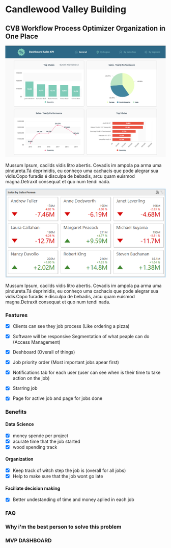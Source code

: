 # Candlewood Valley Building

## CVB Workflow Process Optimizer            Organization in One Place

![](<.gitbook/assets/image (2).png>)

Mussum Ipsum, cacilds vidis litro abertis. Cevadis im ampola pa arma uma pindureta.Tá deprimidis, eu conheço uma cachacis que pode alegrar sua vidis.Copo furadis é disculpa de bebadis, arcu quam euismod magna.Detraxit consequat et quo num tendi nada.



![](.gitbook/assets/image.png)

Mussum Ipsum, cacilds vidis litro abertis. Cevadis im ampola pa arma uma pindureta.Tá deprimidis, eu conheço uma cachacis que pode alegrar sua vidis.Copo furadis é disculpa de bebadis, arcu quam euismod magna.Detraxit consequat et quo num tendi nada.

### Features

* [x] Clients can see they job process (Like ordering a pizza)
* [x] Software will be responsive Segmentation of what peaple can do (Access Management)
* [x] Deshboard (Overall of things)
* [x] Job priority order (Most important jobs apear first)
* [x] Notifications tab for each user (user can see when is their time to take action on the job)&#x20;
* [x] Starring job
* [x] Page for active job and page for jobs done



### Benefits

#### Data Science

* [x] money spende per project
* [x] acurate time that the job started
* [x] wood spending track

#### Organization

* [x] Keep track of witch step the job is (overall for all jobs)
* [x] Help to make sure that the job wont go late

#### Faciliate decision making

* [x] Better undestanding of time and money aplied in each job



### FAQ



### Why i'm the best person to solve this problem



### MVP DASHBOARD
